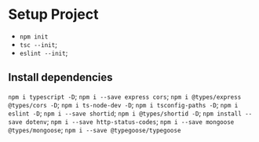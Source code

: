 # Setup Project

- `npm init`
- `tsc --init`;
- `eslint --init`;

## Install dependencies

`npm i typescript -D`;
`npm i --save express cors`;
`npm i @types/express @types/cors -D`;
`npm i ts-node-dev -D`;
`npm i tsconfig-paths -D`;
`npm i eslint -D`;
`npm i --save shortid`;
`npm i @types/shortid -D`;
`npm install --save dotenv`;
`npm i --save http-status-codes`;
`npm i --save mongoose @types/mongoose`;
`npm i --save @typegoose/typegoose`
